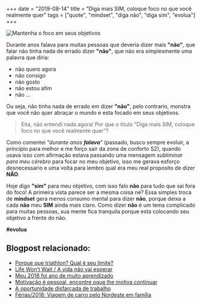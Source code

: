 +++
date = "2019-08-14"
title = "Diga mais SIM, coloque foco no que você realmente quer"
tags = ["quote", "mindset", "diga não", "diga sim", "evolua"]
+++

![Mantenha o foco em seus objetivos](/blog/foco.png)

Durante anos falava para muitas pessoas que deveria dizer mais **"não"**, que falar não tinha nada de errado dizer **"não"**, que não era simplesmente uma palavra que diria:

- não quero agora
- não consigo
- não gosto
- não estou afim
- não ...

Ou seja, não tinha nada de errado em dizer **"não"**, pelo contrario, monstra que você não quer abraçar o mundo e esta focado em seus objetivos.

> Eita, não entendi nada agora! Por que o titulo "Diga mais SIM, coloque foco no que você realmente quer"?

Como comentei _"durante anos **falava**"_ (passado, busco sempre evoluir, a principio para melhor e me forço sair da zona de conforto S2), quando usava isso com afirmação estava passando uma mensagem _subliminar para meu cérebro_ para focar no meu objetivo, isso me gerava esforço desnecessario e uma volta para lembro qual era meu real proposito de dizer **NÃO**.

Hoje digo **"sim"** para meu objetivo, com isso falo **não** para tudo que sai fora do foco! A primeira vista parece ser a mesma coisa né? Essa simples troca de **mindset** gera menos consumo mental para dizer **não**, porque deixa a cada **não** meu **SIM** ainda mais claro. Como dizer **não** é um tema complicado para muitas pessoas, sua mente fica tranquila porque esta colocando seu objetivo a frente do não.

**#evolua**

## Blogpost relacionado:

- [Porque que triathlon? Qual é seu limite?](https://avelino.run/lifestyle/2019-06-21-por-que-triathlon/)
- [Life Won’t Wait / A vida não vai esperar](https://avelino.run/lifestyle/2019-05-24-life-wont-wait/)
- [Meu 2018 foi ano de muito aprendizado](https://avelino.run/lifestyle/2018-12-28-meu-2018-foi-ano-de-muito-aprendizado/)
- [Motivação é pessoal, encontre oque lhe motiva continuar](https://avelino.run/quote/2018-08-13-motivacao-e-pessoal-encontre-oque-lhe-motiva-continuar/)
- [A oportunidade disfarçada de trabalho](https://avelino.run/quote/2018-05-28-ann-landers-a-oportunidade-disfarcada-de-trabalho/)
- [Férias/2018: Viagem de carro pelo Nordeste em família](https://avelino.run/lifestyle/2018-11-12-viagem-de-carro-em-familia-2018/)
